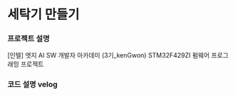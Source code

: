 세탁기 만들기
==========
### 프로젝트 설명
[인텔] 엣지 AI SW 개발자 아카데미 (3기_kenGwon) STM32F429ZI 펌웨어 프로그래밍 프로젝트

### 코드 설명 velog
